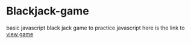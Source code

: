 # Blackjack-game
basic javascript black jack game
to practice javascript 
here is the link to [view game](https://pegrume88.github.io/Blackjack-game/)
